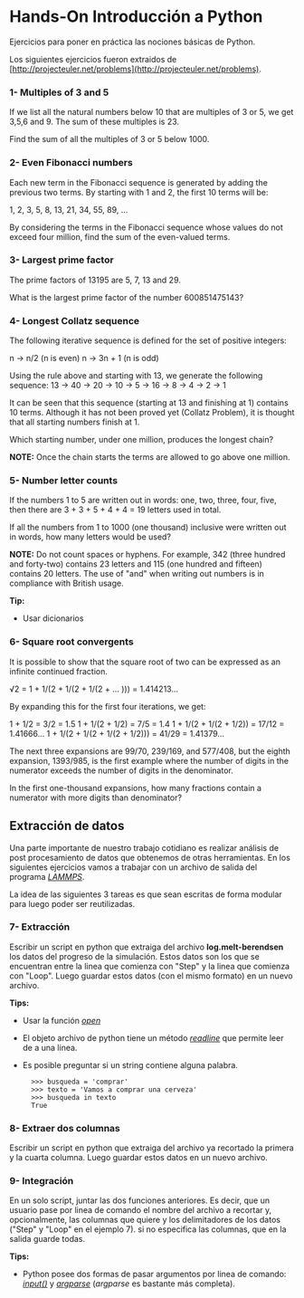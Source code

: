 # Hands-On Introducción a Python

Ejercicios para poner en práctica las nociones básicas de Python.

Los siguientes ejercicios fueron extraidos de [http://projecteuler.net/problems](http://projecteuler.net/problems).


### 1- Multiples of 3 and 5

If we list all the natural numbers below 10 that are multiples of 3 or 5, we get 3,5,6 and 9. The sum of these multiples is 23.  

Find the sum of all the multiples of 3 or 5 below 1000.

### 2- Even Fibonacci numbers

Each new term in the Fibonacci sequence is generated by adding the previous two terms. By starting with 1 and 2, the first 10 terms will be:

1, 2, 3, 5, 8, 13, 21, 34, 55, 89, ...

By considering the terms in the Fibonacci sequence whose values do not exceed four million, find the sum of the even-valued terms.

### 3- Largest prime factor

The prime factors of 13195 are 5, 7, 13 and 29.

What is the largest prime factor of the number 600851475143?

### 4- Longest Collatz sequence

The following iterative sequence is defined for the set of positive integers:

n → n/2 (n is even)
n → 3n + 1 (n is odd)

Using the rule above and starting with 13, we generate the following sequence:
13 → 40 → 20 → 10 → 5 → 16 → 8 → 4 → 2 → 1

It can be seen that this sequence (starting at 13 and finishing at 1) contains 10 terms. Although it has not been proved yet (Collatz Problem), it is thought that all starting numbers finish at 1.

Which starting number, under one million, produces the longest chain?

**NOTE:** Once the chain starts the terms are allowed to go above one million.

### 5- Number letter counts

If the numbers 1 to 5 are written out in words: one, two, three, four, five, then there are 3 + 3 + 5 + 4 + 4 = 19 letters used in total.

If all the numbers from 1 to 1000 (one thousand) inclusive were written out in words, how many letters would be used?

**NOTE:** Do not count spaces or hyphens. For example, 342 (three hundred and forty-two) contains 23 letters and 115 (one hundred and fifteen) contains 20 letters. The use of "and" when writing out numbers is in compliance with British usage.

**Tip:**
* Usar dicionarios

### 6- Square root convergents

It is possible to show that the square root of two can be expressed as an infinite continued fraction.

√2 = 1 + 1/(2 + 1/(2 + 1/(2 + ... ))) = 1.414213...

By expanding this for the first four iterations, we get:

1 + 1/2 = 3/2 = 1.5
1 + 1/(2 + 1/2) = 7/5 = 1.4
1 + 1/(2 + 1/(2 + 1/2)) = 17/12 = 1.41666...
1 + 1/(2 + 1/(2 + 1/(2 + 1/2))) = 41/29 = 1.41379...

The next three expansions are 99/70, 239/169, and 577/408, but the eighth expansion, 1393/985, is the first example where the number of digits in the numerator exceeds the number of digits in the denominator.

In the first one-thousand expansions, how many fractions contain a numerator with more digits than denominator?


## Extracción de datos

Una parte importante de nuestro trabajo cotidiano es realizar análisis de post procesamiento de datos que obtenemos de otras herramientas. En los siguientes ejercicios vamos a trabajar con un archivo de salida del programa *[LAMMPS](http://lammps.sandia.gov/)*.

La idea de las siguientes 3 tareas es que sean escritas de forma modular para luego poder ser reutilizadas.

### 7- Extracción

Escribir un script en python que extraiga del archivo **log.melt-berendsen** los datos del progreso de la simulación. Estos datos son los que se encuentran entre la linea que comienza con "Step" y la linea que comienza con "Loop". Luego guardar estos datos (con el mismo formato) en un nuevo archivo.

**Tips:**
* Usar la función *[open](https://docs.python.org/3/tutorial/inputoutput.html#reading-and-writing-files)*
* El objeto archivo de python tiene un método *[readline](https://docs.python.org/3/tutorial/inputoutput.html#methods-of-file-objects)* que permite leer de a una linea.
* Es posible preguntar si un string contiene alguna palabra.

		>>> busqueda = 'comprar'
		>>> texto = 'Vamos a comprar una cerveza'
		>>> busqueda in texto
		True

### 8- Extraer dos columnas

Escribir un script en python que extraiga del archivo ya recortado la primera y la cuarta columna. Luego guardar estos datos en un nuevo archivo.

### 9- Integración

En un solo script, juntar las dos funciones anteriores. Es decir, que un usuario pase por linea de comando el nombre del archivo a recortar y, opcionalmente, las columnas que quiere y los delimitadores de los datos ("Step" y "Loop" en el ejemplo 7). si no especifica las columnas, que en la salida guarde todas.

**Tips:**
* Python posee dos formas de pasar argumentos por linea de comando: *[input()](https://docs.python.org/3/library/functions.html#input)* y *[argparse](https://docs.python.org/3.4/library/argparse.html)* (*argparse* es bastante más completa).
